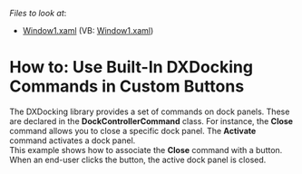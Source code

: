 <!-- default file list -->
*Files to look at*:

* [Window1.xaml](./CS/DXDockingCommand/Window1.xaml) (VB: [Window1.xaml](./VB/DXDockingCommand/Window1.xaml))
<!-- default file list end -->
# How to: Use Built-In DXDocking Commands in Custom Buttons


<p>The DXDocking library provides a set of commands on dock panels. These are declared in the <strong>DockControllerCommand</strong> class. For instance, the <strong>Close</strong> command allows you to close a specific dock panel. The <strong>Activate</strong> command activates a dock panel.<br> This example shows how to associate the <strong>Close</strong> command with a button. When an end-user clicks the button, the active dock panel is closed.</p>

<br/>


